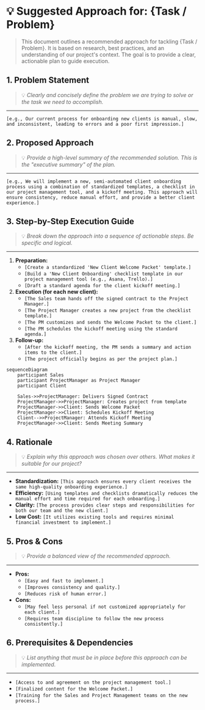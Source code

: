 # 💡 Suggested Approach for: {Task / Problem}

> This document outlines a recommended approach for tackling {Task / Problem}. It is based on research, best practices, and an understanding of our project's context. The goal is to provide a clear, actionable plan to guide execution.

## 1. Problem Statement
> 💡 *Clearly and concisely define the problem we are trying to solve or the task we need to accomplish.*
---
`[e.g., Our current process for onboarding new clients is manual, slow, and inconsistent, leading to errors and a poor first impression.]`

## 2. Proposed Approach
> 💡 *Provide a high-level summary of the recommended solution. This is the "executive summary" of the plan.*
---
`[e.g., We will implement a new, semi-automated client onboarding process using a combination of standardized templates, a checklist in our project management tool, and a kickoff meeting. This approach will ensure consistency, reduce manual effort, and provide a better client experience.]`

## 3. Step-by-Step Execution Guide
> 💡 *Break down the approach into a sequence of actionable steps. Be specific and logical.*
---
1.  **Preparation:**
    *   `[Create a standardized 'New Client Welcome Packet' template.]`
    *   `[Build a 'New Client Onboarding' checklist template in our project management tool (e.g., Asana, Trello).]`
    *   `[Draft a standard agenda for the client kickoff meeting.]`
2.  **Execution (for each new client):**
    *   `[The Sales team hands off the signed contract to the Project Manager.]`
    *   `[The Project Manager creates a new project from the checklist template.]`
    *   `[The PM customizes and sends the Welcome Packet to the client.]`
    *   `[The PM schedules the kickoff meeting using the standard agenda.]`
3.  **Follow-up:**
    *   `[After the kickoff meeting, the PM sends a summary and action items to the client.]`
    *   `[The project officially begins as per the project plan.]`

```mermaid
sequenceDiagram
    participant Sales
    participant ProjectManager as Project Manager
    participant Client

    Sales->>ProjectManager: Delivers Signed Contract
    ProjectManager->>ProjectManager: Creates project from template
    ProjectManager->>Client: Sends Welcome Packet
    ProjectManager->>Client: Schedules Kickoff Meeting
    Client-->>ProjectManager: Attends Kickoff Meeting
    ProjectManager->>Client: Sends Meeting Summary
```

## 4. Rationale
> 💡 *Explain *why* this approach was chosen over others. What makes it suitable for our project?*
---
*   **Standardization:** `[This approach ensures every client receives the same high-quality onboarding experience.]`
*   **Efficiency:** `[Using templates and checklists dramatically reduces the manual effort and time required for each onboarding.]`
*   **Clarity:** `[The process provides clear steps and responsibilities for both our team and the new client.]`
*   **Low Cost:** `[It utilizes existing tools and requires minimal financial investment to implement.]`

## 5. Pros & Cons
> 💡 *Provide a balanced view of the recommended approach.*
---
*   **Pros:**
    *   `[Easy and fast to implement.]`
    *   `[Improves consistency and quality.]`
    *   `[Reduces risk of human error.]`
*   **Cons:**
    *   `[May feel less personal if not customized appropriately for each client.]`
    *   `[Requires team discipline to follow the new process consistently.]`

## 6. Prerequisites & Dependencies
> 💡 *List anything that must be in place before this approach can be implemented.*
---
*   `[Access to and agreement on the project management tool.]`
*   `[Finalized content for the Welcome Packet.]`
*   `[Training for the Sales and Project Management teams on the new process.]`
